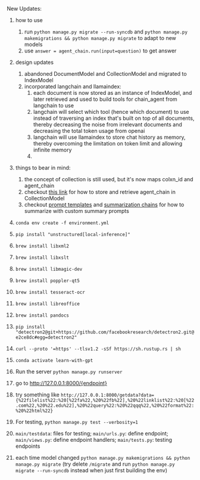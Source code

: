 New Updates:

1. how to use

   1. run `python manage.py migrate --run-syncdb` and `python manage.py makemigrations && python manage.py migrate` to adapt to new models
   2. use `answer = agent_chain.run(input=question)` to get answer

2. design updates
   1. abandoned DocumentModel and CollectionModel and migrated to IndexModel
   2. incorporated langchain and llamaindex:
      1. each document is now stored as an instance of IndexModel, and later retrieved and used to build tools for chain_agent from langchain to use
      2. langchain will select which tool (hence which document) to use instead of traversing an index that's built on top of all documents, thereby decreasing the noise from irrelevant documents and decreasing the total token usage from openai
      3. langchain will use llamaindex to store chat history as memory, thereby overcoming the limitation on token limit and allowing infinite memory
      4.
3. things to bear in mind:

   1. the concept of collection is still used, but it's now maps colxn_id and agent_chain
   2. checkout [this link](https://python.langchain.com/en/latest/modules/chains/generic/serialization.html) for how to store and retrieve agent_chain in CollectionModel
   3. checkout [prompt templates](https://python.langchain.com/en/latest/modules/prompts/prompt_templates/getting_started.html) and [summarization chains](https://python.langchain.com/en/latest/modules/chains/index_examples/summarize.html) for how to summarize with custom summary prompts

4. `conda env create -f environment.yml`
5. `pip install "unstructured[local-inference]"`
6. `brew install libxml2`
7. `brew install libxslt`
8. `brew install libmagic-dev`
9. `brew install poppler-qt5`
10. `brew install tesseract-ocr`
11. `brew install libreoffice`
12. `brew install pandocs`
13. `pip install "detectron2@git+https://github.com/facebookresearch/detectron2.git@e2ce8dc#egg=detectron2"`
14. `curl --proto '=https' --tlsv1.2 -sSf https://sh.rustup.rs | sh`
15. `conda activate learn-with-gpt`
16. Run the server `python manage.py runserver`
17. go to http://127.0.0.1:8000/{endpoint}
18. try something like `http://127.0.0.1:8000/getdata?data={%22filelist%22:%20[%22fa%22,%20%22fb%22],%20%22linklist%22:%20[%22.com%22,%20%22.edu%22],%20%22query%22:%20%22qqq%22,%20%22format%22:%20%22html%22}`
19. For testing, `python manage.py test --verbosity=1`
20. `main/testdata`: files for testing; `main/urls.py`: define endpoint; `main/views.py`: define endpoint handlers; `main/tests.py`: testing endpoints
21. each time model changed `python manage.py makemigrations && python manage.py migrate` (try delete `/migrate` and run `python manage.py migrate --run-syncdb` instead when just first building the env)
